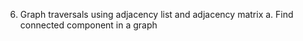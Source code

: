 6. Graph traversals using adjacency list and adjacency matrix
a. Find connected component in a graph
